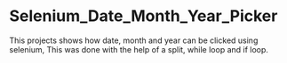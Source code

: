 # Selenium_Date_Month_Year_Picker
This projects shows how date, month and year can be clicked using selenium,
This was done with the help of a split, while loop and if loop.
